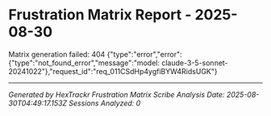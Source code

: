 # Frustration Matrix Report - 2025-08-30

Matrix generation failed: 404 {"type":"error","error":{"type":"not_found_error","message":"model: claude-3-5-sonnet-20241022"},"request_id":"req_011CSdHp4ygfiBYW4RidsUGK"}

---
*Generated by HexTrackr Frustration Matrix Scribe*
*Analysis Date: 2025-08-30T04:49:17.153Z*
*Sessions Analyzed: 0*
